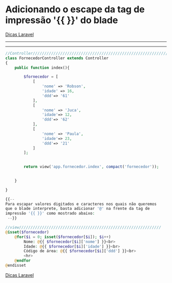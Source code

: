 # Adicionando o escape da tag de impressão '{{ }}' do blade

[Dicas Laravel](../Dicas%20Laravel%202e5c0d9961144cf38cce725d0901476d.md)

---

---

```php
//Controller//////////////////////////////////////////////////////////////
class FornecedorController extends Controller
{
    public function index(){

        $fornecedor = [
            [
                'nome' => 'Robson',
                'idade' => 16,
                'ddd'=> '61'
            ],
            [
                'nome' => 'Juca',
                'idade'=> 12,
                'ddd'=> '62'
            ],
            [
                'nome' => 'Paula',
                'idade'=> 23,
                'ddd'=> '21'
            ]
        ];

  
        return view('app.fornecedor.index', compact('fornecedor')); 
    

    }

}

{{--
Para escapar valores digitados e caracteres nos quais não queremos
que o blade interprete, basta adicionar '@' na frente da tag de
impressão '{{ }}' como mostrado abaixo:
 --}}

//view//////////////////////////////////////////////////////////////
@isset($fornecedor)
    @for($i = 0; isset($fornecedor[$i]); $i++)
        Nome: @{{ $fornecedor[$i]['nome'] }}<br>
        Idade: @{{ $fornecedor[$i]['idade'] }}<br>
        Código de área: @{{ $fornecedor[$i]['ddd'] }}<br>
        <hr>
    @endfor
@endisset
```

[Dicas Laravel](../Dicas%20Laravel%202e5c0d9961144cf38cce725d0901476d.md)